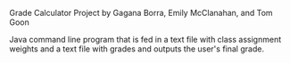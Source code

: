 Grade Calculator
Project by Gagana Borra, Emily McClanahan, and Tom Goon

Java command line program that is fed in a text file with class assignment weights and a text file with grades and outputs the user's final grade.
